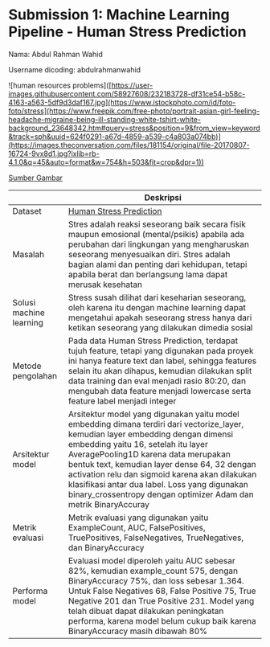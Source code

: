 # Submission 1: Machine Learning Pipeline - Human Stress Prediction
Nama: Abdul Rahman Wahid

Username dicoding: abdulrahmanwahid

![human resources problems]([https://user-images.githubusercontent.com/58927608/232183728-df31ce54-b58c-4163-a563-5df9d3daf167.jpg](https://www.istockphoto.com/id/foto-foto/stress](https://www.freepik.com/free-photo/portrait-asian-girl-feeling-headache-migraine-being-ill-standing-white-tshirt-white-background_23648342.htm#query=stress&position=9&from_view=keyword&track=sph&uuid=624f0291-a67d-4859-a539-c4a803a074bb)](https://images.theconversation.com/files/181154/original/file-20170807-16724-9vx8d1.jpg?ixlib=rb-4.1.0&q=45&auto=format&w=754&h=503&fit=crop&dpr=1))

[Sumber Gambar]([https://www.istockphoto.com/id/foto-foto/stress](https://www.freepik.com/free-photo/portrait-asian-girl-feeling-headache-migraine-being-ill-standing-white-tshirt-white-background_23648342.htm#query=stress&position=9&from_view=keyword&track=sph&uuid=624f0291-a67d-4859-a539-c4a803a074bb)](https://images.theconversation.com/files/181154/original/file-20170807-16724-9vx8d1.jpg?ixlib=rb-4.1.0&q=45&auto=format&w=754&h=503&fit=crop&dpr=1))

| | Deskripsi |
| ----------- | ----------- |
| Dataset | [Human Stress Prediction](https://www.kaggle.com/datasets/kreeshrajani/human-stress-prediction) |
| Masalah | Stres adalah reaksi seseorang baik secara fisik maupun emosional (mental/psikis) apabila ada perubahan dari lingkungan yang mengharuskan seseorang menyesuaikan diri. Stres adalah bagian alami dan penting dari kehidupan, tetapi apabila berat dan berlangsung lama dapat merusak kesehatan |
| Solusi machine learning | Stress susah dilihat dari keseharian seseorang, oleh karena itu dengan machine learning dapat mengetahui apakah seseorang stress hanya dari ketikan seseorang yang dilakukan dimedia sosial |
| Metode pengolahan | Pada data Human Stress Prediction, terdapat tujuh feature, tetapi yang digunakan pada proyek ini hanya feature text dan label, sehingga features selain itu akan dihapus, kemudian dilakukan split data training dan eval menjadi rasio 80:20, dan mengubah data feature menjadi lowercase serta feature label menjadi integer |
| Arsitektur model | Arsitektur model yang digunakan yaitu model embedding dimana terdiri dari vectorize_layer, kemudian layer embedding dengan dimensi embedding yaitu 16, setelah itu layer AveragePooling1D karena data merupakan bentuk text, kemudian layer dense 64, 32 dengan activation relu dan sigmoid karena akan dilakukan klasifikasi antar dua label. Loss yang digunakan binary_crossentropy dengan optimizer Adam dan metrik BinaryAccuray |
| Metrik evaluasi | Metrik evaluasi yang digunakan yaitu ExampleCount, AUC, FalsePositives, TruePositives, FalseNegatives, TrueNegatives, dan BinaryAccuracy |
| Performa model | Evaluasi model diperoleh yaitu AUC sebesar 82%, kemudian example_count 575, dengan BinaryAccuracy 75%, dan loss sebesar 1.364. Untuk False Negatives 68, False Positive 75, True Negative 201 dan True Positive 231. Model yang telah dibuat dapat dilakukan peningkatan performa, karena model belum cukup baik karena BinaryAccuracy masih dibawah 80% |
